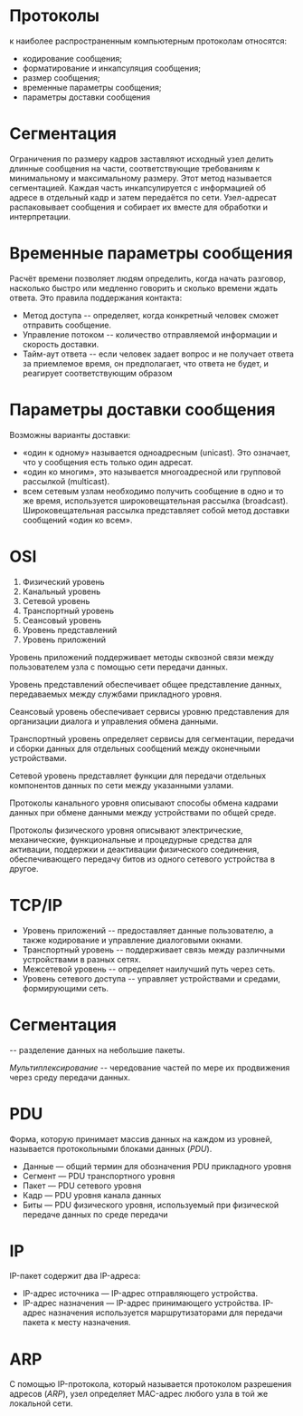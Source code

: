 Протоколы
=========
к наиболее распространенным компьютерным протоколам относятся:

* кодирование сообщения;
* форматирование и инкапсуляция сообщения;
* размер сообщения;
* временные параметры сообщения;
* параметры доставки сообщения


Сегментация
===========
Ограничения по размеру кадров заставляют исходный узел делить длинные сообщения на части, соответствующие требованиям к минимальному и максимальному размеру. Этот метод называется сегментацией. Каждая часть инкапсулируется с информацией об адресе в отдельный кадр и затем передаётся по сети. Узел-адресат распаковывает сообщения и собирает их вместе для обработки и интерпретации.


Временные параметры сообщения
=============================
Расчёт времени позволяет людям определить, когда начать разговор, насколько быстро или медленно говорить и сколько времени ждать ответа. Это правила поддержания контакта:

* Метод доступа -- определяет, когда конкретный человек сможет отправить сообщение.
* Управление потоком -- количество отправляемой информации и скорость доставки.
* Тайм-аут ответа -- если человек задает вопрос и не получает ответа за приемлемое время, он предполагает, что ответа не будет, и реагирует соответствующим образом


Параметры доставки сообщения
============================
Возможны варианты доставки:

* «один к одному» называется одноадресным (unicast). Это означает, что у сообщения есть только один адресат.
* «один ко многим», это называется многоадресной или групповой рассылкой (multicast). 
* всем сетевым узлам необходимо получить сообщение в одно и то же время, используется широковещательная рассылка (broadcast). Широковещательная рассылка представляет собой метод доставки сообщений «один ко всем».


OSI
===
1. Физический уровень
2. Канальный уровень
3. Сетевой уровень
4. Транспортный уровень
5. Сеансовый уровень
6. Уровень представлений
7. Уровень приложений

Уровень приложений поддерживает методы сквозной связи между пользователем узла с помощью сети передачи данных.

Уровень представлений обеспечивает общее представление данных, передаваемых между службами прикладного уровня.

Сеансовый уровень обеспечивает сервисы уровню представления для организации диалога и управления обмена данными.

Транспортный уровень определяет сервисы для сегментации, передачи и сборки данных для отдельных сообщений между оконечными устройствами.

Сетевой уровень представляет функции для передачи отдельных компонентов данных по сети между указанными узлами.

Протоколы канального уровня описывают способы обмена кадрами данных при обмене данными между устройствами по общей среде.

Протоколы физического уровня описывают электрические, механические, функциональные и процедурные средства для активации, поддержки и деактивации физического соединения, обеспечивающего передачу битов из одного сетевого устройства в другое.


TCP/IP
======
* Уровень приложений -- предоставляет данные пользователю, а также кодирование и управление диалоговыми окнами.
* Транспортный уровень -- поддерживает связь между различными устройствами в разных сетях.
* Межсетевой уровень -- определяет наилучший путь через сеть.
* Уровень сетевого доступа -- управляет устройствами и средами, формирующими сеть.


Сегментация
===========
-- разделение данных на небольшие пакеты.

*Мультиплексирование* -- чередование частей по мере их продвижения через среду передачи данных.


PDU
===
Форма, которую принимает массив данных на каждом из уровней, называется протокольными блоками данных (*PDU*).

* Данные — общий термин для обозначения PDU прикладного уровня
* Сегмент — PDU транспортного уровня
* Пакет — PDU сетевого уровня
* Кадр — PDU уровня канала данных
* Биты — PDU физического уровня, используемый при физической передаче данных по среде передачи


IP
===
IP-пакет содержит два IP-адреса:

* IP-адрес источника — IP-адрес отправляющего устройства.
* IP-адрес назначения — IP-адрес принимающего устройства. IP-адрес назначения используется маршрутизаторами для передачи пакета к месту назначения.


ARP
===
С помощью IP-протокола, который называется протоколом разрешения адресов (*ARP*), узел определяет MAC-адрес любого узла в той же локальной сети.